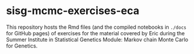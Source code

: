 sisg-mcmc-exercises-eca
================

This repository hosts the Rmd files (and the compiled notebooks in
`./docs` for GitHub pages) of exercises for the material covered by Eric
during the Summer Institute in Statistical Genetics Module: Markov chain
Monte Carlo for Genetics.
